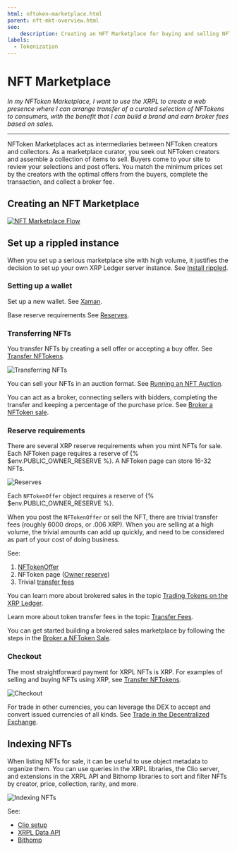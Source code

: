 ```yaml
---
html: nftoken-marketplace.html
parent: nft-mkt-overview.html
seo:
    description: Creating an NFT Marketplace for buying and selling NFTs.
labels:
  - Tokenization
---
```

# NFT Marketplace

_In my NFToken Marketplace, I want to use the XRPL to create a web presence where I can arrange transfer of a curated selection of NFTokens to consumers, with the benefit that I can build a brand and earn broker fees based on sales._

---

NFToken Marketplaces act as intermediaries between NFToken creators and collectors. As a marketplace curator, you seek out NFToken creators and assemble a collection of items to sell. Buyers come to your site to review your selections and post offers. You match the minimum prices set by the creators with the optimal offers from the buyers, complete the transaction, and collect a broker fee.

## Creating an NFT Marketplace

[![NFT Marketplace Flow](/docs/img/nft-mkt-marketplace.png "NFT Marketplace Flow")](/docs/img/nft-mkt-marketplace.png)


## Set up a rippled instance

When you set up a serious marketplace site with high volume, it justifies the decision to set up your own XRP Ledger server instance. See [Install rippled](../../infrastructure/installation/index.md).


### Setting up a wallet

Set up a new wallet. See [Xaman](https://xaman.app/).

Base reserve requirements See [Reserves](../../concepts/accounts/reserves.md#base-reserve-and-owner-reserve).

### Transferring NFTs

You transfer NFTs by creating a sell offer or accepting a buy offer. See [Transfer NFTokens](../../tutorials/javascript/nfts/transfer-nfts.md).

![Transferring NFTs](/docs/img/uc-nft-transferring-nfts.png)

You can sell your NFTs in an auction format. See [Running an NFT Auction](../../concepts/tokens/nfts/running-an-nft-auction.md).

You can act as a broker, connecting sellers with bidders, completing the transfer and keeping a percentage of the purchase price. See [Broker a NFToken sale](../../tutorials/javascript/nfts/broker-an-nft-sale.md).


### Reserve requirements

There are several XRP reserve requirements when you mint NFTs for sale. Each NFToken page requires a reserve of {% $env.PUBLIC_OWNER_RESERVE %}. A NFToken page can store 16-32 NFTs.

![Reserves](/docs/img/uc-nft-reserves.png)

Each `NFTokenOffer` object requires a reserve of {% $env.PUBLIC_OWNER_RESERVE %}.

When you post the `NFTokenOffer` or sell the NFT, there are trivial transfer fees (roughly 6000 drops, or .006 XRP). When you are selling at a high volume, the trivial amounts can add up quickly, and need to be considered as part of your cost of doing business.

See:

1. [NFTokenOffer](../../concepts/tokens/nfts/reserve-requirements.md#nftokenoffer-reserve)
2. NFToken page ([Owner reserve](../../concepts/tokens/nfts/reserve-requirements.md#owner-reserve))
3. Trivial [transfer fees](../../concepts/tokens/transfer-fees.md)

You can learn more about brokered sales in the topic [Trading Tokens on the XRP Ledger](../../concepts/tokens/nfts/trading.md).

Learn more about token transfer fees in the topic [Transfer Fees](../../concepts/tokens/transfer-fees.md).

You can get started building a brokered sales marketplace by following the steps in the [Broker a NFToken Sale](../../tutorials/javascript/nfts/broker-an-nft-sale.md).

### Checkout

The most straightforward payment for XRPL NFTs is XRP. For examples of selling and buying NFTs using XRP, see [Transfer NFTokens](../../tutorials/javascript/nfts/transfer-nfts.md).

![Checkout](/docs/img/uc-nft-checkout.png)

For trade in other currencies, you can leverage the DEX to accept and convert issued currencies of all kinds. See [Trade in the Decentralized Exchange](../../tutorials/how-tos/use-tokens/trade-in-the-decentralized-exchange.md#trade-in-the-decentralized-exchange).

## Indexing NFTs

When listing NFTs for sale, it can be useful to use object metadata to organize them. You can use queries in the XRPL libraries, the Clio server, and extensions in the XRPL API and Bithomp libraries to sort and filter NFTs by creator, price, collection, rarity, and more.

![Indexing NFTs](/docs/img/uc-nft-indexing.png)

See:

- [Clio setup](../../infrastructure/installation/install-clio-on-ubuntu.md)
- [XRPL Data API](https://api.xrpldata.com/docs/static/index.html#/)
- [Bithomp](https://docs.bithomp.com/#nft-xls-20)

<!--

Sorting and filtering [No link]
    Creator - nft_info (issuer field)
    Price - nft_sell_offer->offers->amount field)
    Popularity - ?
    Newly listed
    Collection - nft_info (token taxon field)
    XRP vs $ vs IOUs

Search [No link]
Featured NFTs [No link]
Supplement Information [No link]
    Rarity
    Floor price
    History
        Number of owners
        Price History

 -->
